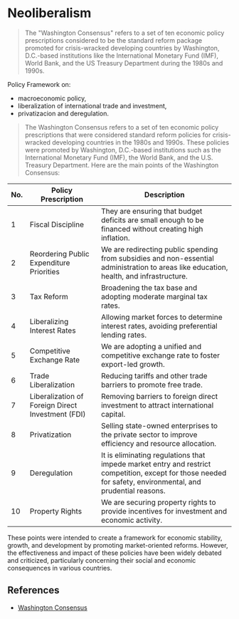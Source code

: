# Neoliberalism

> The "Washington Consensus" refers to a set of ten economic policy prescriptions considered to be the standard reform package promoted for crisis-wracked developing countries by Washington, D.C.-based institutions like the International Monetary Fund (IMF), World Bank, and the US Treasury Department during the 1980s and 1990s.
> 

Policy Framework on:

- macroeconomic policy,
- liberalization of international trade and investment,
- privatizacion and deregulation.

> The Washington Consensus refers to a set of ten economic policy prescriptions that were considered standard reform policies for crisis-wracked developing countries in the 1980s and 1990s. These policies were promoted by Washington, D.C.-based institutions such as the International Monetary Fund (IMF), the World Bank, and the U.S. Treasury Department. Here are the main points of the Washington Consensus:
> 

| **No.** | **Policy Prescription** | **Description** |
| --- | --- | --- |
| 1 | Fiscal Discipline | They are ensuring that budget deficits are small enough to be financed without creating high inflation. |
| 2 | Reordering Public Expenditure Priorities | We are redirecting public spending from subsidies and non-essential administration to areas like education, health, and infrastructure. |
| 3 | Tax Reform | Broadening the tax base and adopting moderate marginal tax rates. |
| 4 | Liberalizing Interest Rates | Allowing market forces to determine interest rates, avoiding preferential lending rates. |
| 5 | Competitive Exchange Rate | We are adopting a unified and competitive exchange rate to foster export-led growth. |
| 6 | Trade Liberalization | Reducing tariffs and other trade barriers to promote free trade. |
| 7 | Liberalization of Foreign Direct Investment (FDI) | Removing barriers to foreign direct investment to attract international capital. |
| 8 | Privatization | Selling state-owned enterprises to the private sector to improve efficiency and resource allocation. |
| 9 | Deregulation | It is eliminating regulations that impede market entry and restrict competition, except for those needed for safety, environmental, and prudential reasons. |
| 10 | Property Rights | We are securing property rights to provide incentives for investment and economic activity. |

These points were intended to create a framework for economic stability, growth, and development by promoting market-oriented reforms. However, the effectiveness and impact of these policies have been widely debated and criticized, particularly concerning their social and economic consequences in various countries.

## References

- [Washington Consensus](https://en.wikipedia.org/wiki/Washington_Consensus)